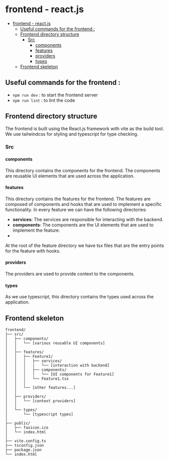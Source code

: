 # frontend - react.js

- [frontend - react.js](#frontend---reactjs)
    - [Useful commands for the frontend :](#useful-commands-for-the-frontend-)
    - [Frontend directory structure](#frontend-directory-structure)
        - [Src](#src)
            - [components](#components)
            - [features](#features)
            - [providers](#providers)
            - [types](#types)
    - [Frontend skeleton](#frontend-skeleton)


## Useful commands for the frontend :

- `npm run dev` : to start the frontend server
- `npm run lint` : to lint the code

## Frontend directory structure

The frontend is built using the React.js framework with vite as the build tool. We use tailwindcss for styling and typescript for type checking.

### Src

#### components

This directory contains the components for the frontend. The components are reusable UI elements that are used across the application.

#### features

This directory contains the features for the frontend. The features are composed of components and hooks that are used to implement a specific functionality. In every feature we can have the following directories:

- **services**: The services are responsible for interacting with the backend.
- **components**: The components are the UI elements that are used to implement the feature.
-
At the root of the feature directory we have tsx files that are the entry points for the feature with hooks.

#### providers

The providers are used to provide context to the components.

#### types

As we use typescript, this directory contains the types used across the application.

## Frontend skeleton

```
frontend/
├── src/
│   ├── components/
│   │   └── [various reusable UI components]
│   │
│   ├── features/
│   │   ├── Feature1/
│   │   │   ├── services/
│   │   │   │   └── [interaction with backend]
│   │   │   ├── components/
│   │   │   │   └── [UI components for Feature1]
│   │   │   └── Feature1.tsx
│   │   │
│   │   └── [other features...]
│   │
│   ├── providers/
│   │   └── [context providers]
│   │
│   └── types/
│       └── [typescript types]
│
├── public/
│   ├── favicon.ico
│   └── index.html
│
├── vite.config.ts
├── tsconfig.json
├── package.json
└── index.html
```